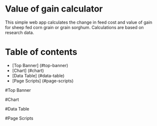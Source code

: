 # Value of gain calculator

This simple web app calculates the change in feed cost and value of gain for sheep fed corn grain or grain sorghum. Calculations are based on research data.

# Table of contents
* [Top Banner] (#top-banner)
* [Chart] (#chart)
* [Data Table] (#data-table)
* [Page Scripts] (#page-scripts)

#Top Banner


#Chart


#Data Table

#Page Scripts
